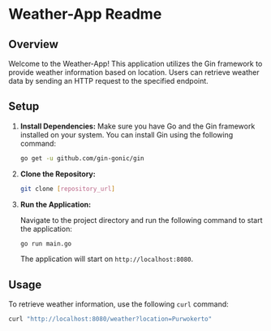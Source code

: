 # Weather-App Readme

## Overview

Welcome to the Weather-App! This application utilizes the Gin framework to provide weather information based on location. Users can retrieve weather data by sending an HTTP request to the specified endpoint.

## Setup

1. **Install Dependencies:** Make sure you have Go and the Gin framework installed on your system. You can install Gin using the following command:

    ```bash
    go get -u github.com/gin-gonic/gin
    ```

2. **Clone the Repository:**

    ```bash
    git clone [repository_url]
    ```

3. **Run the Application:**

    Navigate to the project directory and run the following command to start the application:

    ```bash
    go run main.go
    ```

    The application will start on `http://localhost:8080`.

## Usage

To retrieve weather information, use the following `curl` command:

```bash
curl "http://localhost:8080/weather?location=Purwokerto"
```


